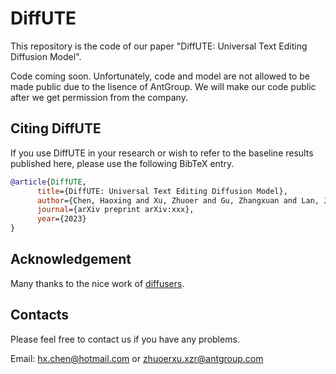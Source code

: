 # DiffUTE
This repository is the code of our paper "DiffUTE: Universal Text Editing Diffusion Model".

Code coming soon. Unfortunately, code and model are not allowed to be made public due to the lisence of AntGroup. We will make our code public after we get permission from the company.


## Citing DiffUTE

If you use DiffUTE in your research or wish to refer to the baseline results published here, please use the following BibTeX entry.

```BibTeX
@article{DiffUTE,
      title={DiffUTE: Universal Text Editing Diffusion Model},
      author={Chen, Haoxing and Xu, Zhuoer and Gu, Zhangxuan and Lan, Jun and Zheng, Xing and Li, Yaohui and Meng, Changhua and Zhu, Huijia and Wang, Weiqiang},
      journal={arXiv preprint arXiv:xxx},
      year={2023}
}
```
## Acknowledgement
Many thanks to the nice work of [diffusers]([https://github.com/ShoufaChen](https://github.com/huggingface/diffusers)).

## Contacts
Please feel free to contact us if you have any problems.

Email: [hx.chen@hotmail.com](hx.chen@hotmail.com) or [zhuoerxu.xzr@antgroup.com](zhuoerxu.xzr@antgroup.com)
